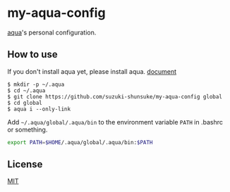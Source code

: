 # my-aqua-config

[aqua](https://github.com/suzuki-shunsuke/aqua)'s personal configuration.

## How to use

If you don't install aqua yet, please install aqua. [document](https://github.com/suzuki-shunsuke/aqua#install)

```console
$ mkdir -p ~/.aqua
$ cd ~/.aqua
$ git clone https://github.com/suzuki-shunsuke/my-aqua-config global
$ cd global
$ aqua i --only-link
```

Add `~/.aqua/global/.aqua/bin` to the environment variable `PATH` in .bashrc or something.

```sh
export PATH=$HOME/.aqua/global/.aqua/bin:$PATH
```

## License

[MIT](LICENSE)
